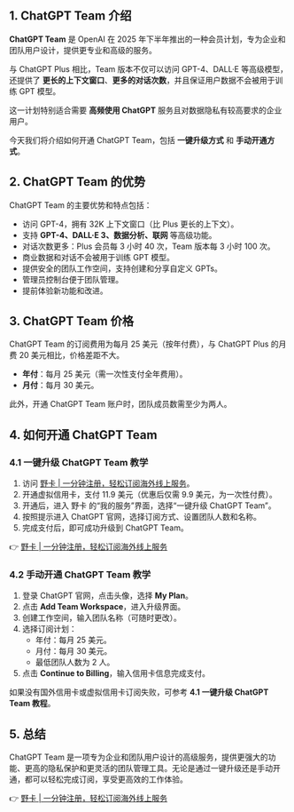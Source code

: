 ## 1. ChatGPT Team 介绍

**ChatGPT Team** 是 OpenAI 在 2025 年下半年推出的一种会员计划，专为企业和团队用户设计，提供更专业和高级的服务。

与 ChatGPT Plus 相比，Team 版本不仅可以访问 GPT-4、DALL·E 等高级模型，还提供了 **更长的上下文窗口**、**更多的对话次数**，并且保证用户数据不会被用于训练 GPT 模型。

这一计划特别适合需要 **高频使用 ChatGPT** 服务且对数据隐私有较高要求的企业用户。

今天我们将介绍如何开通 ChatGPT Team，包括 **一键升级方式** 和 **手动开通方式**。

## 2. ChatGPT Team 的优势

ChatGPT Team 的主要优势和特点包括：

- 访问 GPT-4，拥有 32K 上下文窗口（比 Plus 更长的上下文）。
- 支持 **GPT-4、DALL·E 3、数据分析、联网** 等高级功能。
- 对话次数更多：Plus 会员每 3 小时 40 次，Team 版本每 3 小时 100 次。
- 商业数据和对话不会被用于训练 GPT 模型。
- 提供安全的团队工作空间，支持创建和分享自定义 GPTs。
- 管理员控制台便于团队管理。
- 提前体验新功能和改进。

## 3. ChatGPT Team 价格

ChatGPT Team 的订阅费用为每月 25 美元（按年付费），与 ChatGPT Plus 的月费 20 美元相比，价格差距不大。

- **年付**：每月 25 美元（需一次性支付全年费用）。
- **月付**：每月 30 美元。

此外，开通 ChatGPT Team 账户时，团队成员数需至少为两人。

## 4. 如何开通 ChatGPT Team

### 4.1 一键升级 ChatGPT Team 教学

1. 访问 [野卡 | 一分钟注册，轻松订阅海外线上服务](https://bit.ly/bewildcard)。
2. 开通虚拟信用卡，支付 11.9 美元（优惠后仅需 9.9 美元，为一次性付费）。
3. 开通后，进入 野卡 的“我的服务”界面，选择“一键升级 ChatGPT Team”。
4. 按照提示进入 ChatGPT 官网，选择订阅方式、设置团队人数和名称。
5. 完成支付后，即可成功升级到 ChatGPT Team。

👉 [野卡 | 一分钟注册，轻松订阅海外线上服务](https://bit.ly/bewildcard)

### 4.2 手动开通 ChatGPT Team 教学

1. 登录 ChatGPT 官网，点击头像，选择 **My Plan**。
2. 点击 **Add Team Workspace**，进入升级界面。
3. 创建工作空间，输入团队名称（可随时更改）。
4. 选择订阅计划：
   - 年付：每月 25 美元。
   - 月付：每月 30 美元。
   - 最低团队人数为 2 人。
5. 点击 **Continue to Billing**，输入信用卡信息完成支付。

如果没有国外信用卡或虚拟信用卡订阅失败，可参考 **4.1 一键升级 ChatGPT Team 教程**。

## 5. 总结

ChatGPT Team 是一项专为企业和团队用户设计的高级服务，提供更强大的功能、更高的隐私保护和更灵活的团队管理工具。无论是通过一键升级还是手动开通，都可以轻松完成订阅，享受更高效的工作体验。

👉 [野卡 | 一分钟注册，轻松订阅海外线上服务](https://bit.ly/bewildcard)